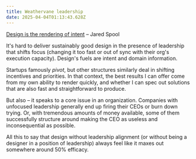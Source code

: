 ```yaml
---
title: Weathervane leadership
date: 2025-04-04T01:13:43.628Z
---
```


[Design is the rendering of intent](https://articles.centercentre.com/design_rendering_intent/ "Design is the rendering of intent") – Jared Spool

It's hard to deliver sustainably good design in the presence of leadership that shifts focus (changing it too fast or out of sync with their org's execution capacity). Design's fuels are intent and domain information.

Startups famously *pivot*, but other structures similarly deal in shifting incentives and priorities. In that context, the best results I can offer come from my own ability to render quickly, and whether I can spec out solutions that are also fast and straightforward to produce.

But also – it speaks to a core issue in an organization. Companies with unfocused leadership generally end up firing their CEOs or burn down trying. Or, with tremendous amounts of money available, some of them successfully structure around making the CEO as useless and inconsequential as possible.

All this to say that design without leadership alignment (or without being a designer in a position of leadership) always feel like it maxes out somewhere around 50% efficacy.
